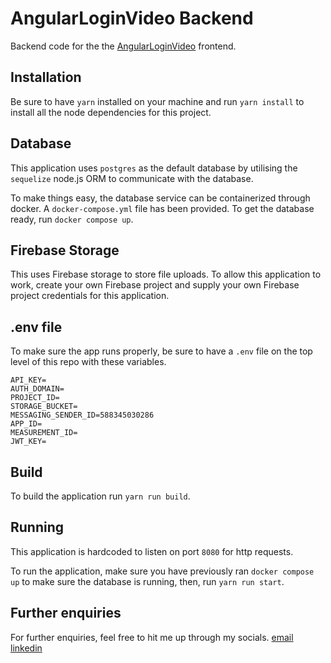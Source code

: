 # AngularLoginVideo Backend

Backend code for the the [AngularLoginVideo](https://github.com/alifyandra/angular-video-page) frontend.

## Installation

Be sure to have `yarn` installed on your machine and run `yarn install` to install all the node dependencies for this project.

## Database

This application uses `postgres` as the default database by utilising the `sequelize` node.js ORM to communicate with the database.

To make things easy, the database service can be containerized through docker. A `docker-compose.yml` file has been provided. To get the database ready, run `docker compose up`.

## Firebase Storage

This uses Firebase storage to store file uploads. To allow this application to work, create your own Firebase project and supply your own Firebase project credentials for this application.

## .env file

To make sure the app runs properly, be sure to have a `.env` file on the top level of this repo with these variables.

```
API_KEY=
AUTH_DOMAIN=
PROJECT_ID=
STORAGE_BUCKET=
MESSAGING_SENDER_ID=588345030286
APP_ID=
MEASUREMENT_ID=
JWT_KEY=
```

## Build

To build the application run `yarn run build`.

## Running

This application is hardcoded to listen on port `8080` for http requests.

To run the application, make sure you have previously ran `docker compose up` to make sure the database is running, then, run `yarn run start`.

## Further enquiries

For further enquiries, feel free to hit me up through my socials.
[email](alifyandra@gmail.com)
[linkedin](linkedin.com/in/alifyandra)
